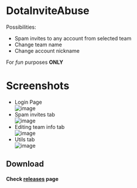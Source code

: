 # DotaInviteAbuse
Possibilities:
- Spam invites to any account from selected team
- Change team name
- Change account nickname

For *fun* purposes **ONLY**

# Screenshots
- Login Page  
![image](https://user-images.githubusercontent.com/58369670/227219943-5ac84219-d52c-4c79-9ae2-72b21d98350e.png)
- Spam invites tab  
![image](https://user-images.githubusercontent.com/58369670/227220427-10445822-31de-4b8f-a872-d11bb62cfb70.png)
- Editing team info tab  
![image](https://user-images.githubusercontent.com/58369670/227220524-2fa7e913-cd9b-44fa-bc66-3b1baf0a8f62.png)
- Utils tab  
![image](https://user-images.githubusercontent.com/58369670/227220597-53c5a888-e5bd-4350-bc5c-847276c7b582.png)

## Download
#### Check [releases](https://github.com/OnRaptor/DotaInviteAbuse/releases) page
